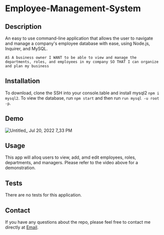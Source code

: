 # Employee-Management-System

## Description
An easy to use command-line application that allows the user to navigate and manage a company's employee database with ease, 
using Node.js, Inquirer, and MySQL.


`AS A business owner
I WANT to be able to view and manage the departments, roles, and employees in my company
SO THAT I can organize and plan my business`


## Installation
To download, clone the SSH into your console.table and install mysql2 `npm i mysql2`. To view the database, run `npm start` and
then run `run mysql -u root -p`.


## Demo

![Untitled_ Jul 20, 2022 7_33 PM](https://user-images.githubusercontent.com/103971335/180105425-cd124fa1-8017-45a1-9827-f7893e720392.gif)

## Usage
This app will alloq users to view, add, amd edit employees, roles, departments, and managers.
Please refer to the video above for a demonstration.


## Tests
There are no tests for this application.


## Contact
If you have any questions about the repo, please feel free to contact me directly at [Email](mailto:atwood169@yahoo.com).



